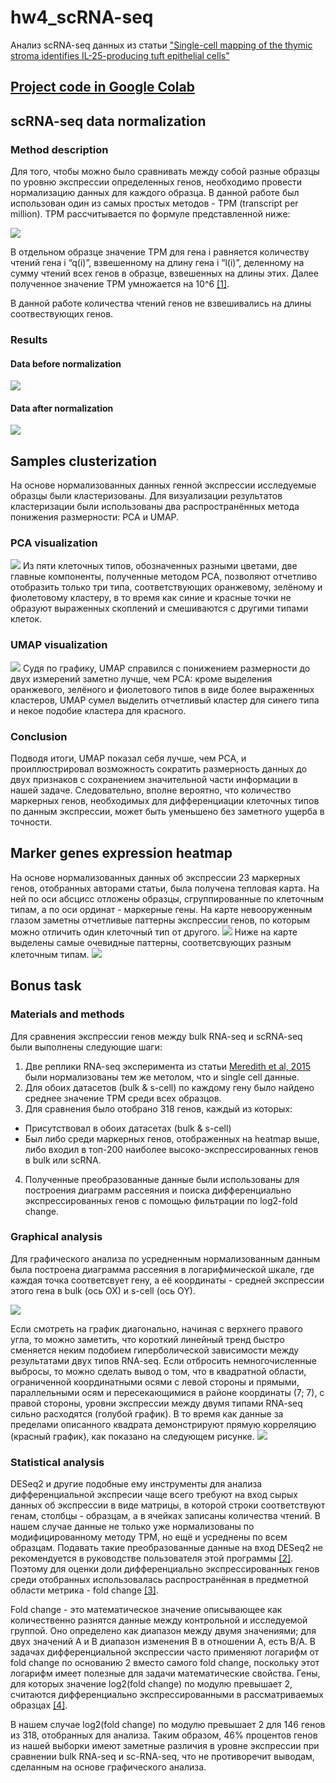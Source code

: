 # hw4_scRNA-seq
Анализ scRNA-seq данных из статьи ["Single-cell mapping of the thymic stroma identifies IL-25-producing tuft epithelial cells"](https://drive.google.com/file/d/1PozBU0cxuXQIQcKqGvgZ-6-bQ1wxwD-2/view?usp=sharing)
## [Project code in Google Colab](https://colab.research.google.com/drive/1Aq2B7r6gzBAMxI8udHeruYxEfhwalmN_?usp=sharing)
## scRNA-seq data normalization
### Method description
Для того, чтобы можно было сравнивать между собой разные образцы по уровню экспрессии определенных генов, необходимо провести нормализацию данных для каждого образца. В данной работе был использован один из самых простых методов - TPM (transcript per million). TPM рассчитывается по формуле представленной ниже:

![](images/tpm_formula.png)

В отдельном образце значение TPM для гена i равняется количеству чтений гена i “q(i)”, взвешенному на длину гена i “l(i)”, деленному на сумму чтений всех генов в образце, взвешенных на длины этих. Далее полученное значение TPM умножается на 10^6 [[1]](https://translational-medicine.biomedcentral.com/articles/10.1186/s12967-021-02936-w).

В данной работе количества чтений генов не взвешивались на длины соотвествующих генов.
### Results
#### Data before normalization
![](images/pre-norm_counts.png)
#### Data after normalization
![](images/norm_counts.png)
## Samples clusterization
На основе нормализованных данных генной экспрессии исследуемые образцы были кластеризованы. Для визуализации результатов кластеризации были использованы два распространённых метода понижения размерности: PCA и UMAP.
### PCA visualization
![](images/pca.png)
Из пяти клеточных типов, обозначенных разными цветами, две главные компоненты, полученные методом PCA, позволяют отчетливо отобразить только три типа, соответствующих оранжевому, зелёному и фиолетовому кластеру, в то время как синие и красные точки не образуют выраженных скоплений и смешиваются с другими типами клеток.
### UMAP visualization
![](images/umap.png)
Судя по графику, UMAP справился с понижением размерности до двух измерений заметно лучше, чем PCA: кроме выделения оранжевого, зелёного и фиолетового типов в виде более выраженных кластеров, UMAP сумел выделить отчетливый кластер для синего типа и некое подобие кластера для красного.
### Conclusion
Подводя итоги, UMAP показал себя лучше, чем PCA, и проиллюстрировал возможность сократить размерность данных до двух признаков с сохранением значительной части информации в нашей задаче. Следовательно, вполне вероятно, что количество маркерных генов, необходимых для дифференциации клеточных типов по данным экспрессии, может быть уменьшено без заметного ущерба в точности.
## Marker genes expression heatmap
На основе нормализованных данных об экспрессии 23 маркерных генов, отобранных авторами статьи, была получена тепловая карта. На ней по оси абсцисс отложены образцы, сгруппированные по клеточным типам, а по оси ординат - маркерные гены. На карте невооруженным глазом заметны отчетливые паттерны экспрессии генов, по которым можно отличить один клеточный тип от другого.
![](images/heatmap.png)
Ниже на карте выделены самые очевидные паттерны, соответсвующих разным клеточным типам.
![](images/heatmap_marked.png)
## Bonus task
### Materials and methods
Для сравнения экспрессии генов между bulk RNA-seq и scRNA-seq были выполнены следующие шаги:
1. Две реплики RNA-seq эксперимента из статьи [Meredith et al, 2015](https://pubmed.ncbi.nlm.nih.gov/26237550/) были нормализованы тем же метолом, что и single cell данные.
2. Для обоих датасетов (bulk & s-cell) по каждому гену было найдено среднее значение TPM среди всех образцов.
3. Для сравнения было отобрано 318 генов, каждый из которых:
* Присутствовал в обоих датасетах (bulk & s-cell)
* Был либо среди маркерных генов, отображенных на heatmap выше, либо входил в топ-200 наиболее высоко-экспрессированных генов в bulk или scRNA.
4. Полученные преобразованные данные были использованы для построения диаграмм рассеяния и поиска дифференциально экспрессированных генов с помощью фильтрации по log2-fold change.
### Graphical analysis
Для графического анализа по усредненным нормализованным данным была построена диаграмма рассеяния в логарифмической шкале, где каждая точка соответсвует гену, а её координаты - средней экспрессии этого гена в bulk (ось OX) и s-cell (ось OY).

![](images/ln-sc_vs_ln-bulk.png)

Если смотреть на график диагонально, начиная с верхнего правого угла, то можно заметить, что короткий линейный тренд быстро сменяется неким подобием гиперболической зависимости между результатами двух типов RNA-seq. Если отбросить немногочисленные выбросы, то можно сделать вывод о том, что в квадратной области, ограниченной координатными осями с левой стороны и прямыми, параллельными осям и пересекающимися в районе координаты (7; 7), с правой стороны, уровни экспрессии между двумя типами RNA-seq сильно расходятся (голубой график). В то время как данные за пределами описанного квадрата демонстрируют прямую корреляцию (красный график), как показано на следующем рисунке.
![](images/ln-sc_vs_ln-bulk_marked.jpg)
### Statistical analysis
DESeq2 и другие подобные ему инструменты для анализа дифференциальной экспресии чаще всего требуют на вход сырых данных об экспрессии в виде матрицы, в которой строки соответствуют генам, столбцы - образцам, а в ячейках записаны количества чтений. В нашем случае данные не только уже нормализованы по модифицированному методу TPM, но ещё и усреднены по всем образцам. Подавать такие преобразованные данные на вход DESeq2 не рекомендуется в руководстве пользователя этой программы [[2]](http://bioconductor.org/packages/devel/bioc/vignettes/DESeq2/inst/doc/DESeq2.html). Поэтому для оценки доли дифференциально экспрессированных генов среди отобранных использовалась распространённая в предметной области метрика - fold change [[3]](https://faseb.onlinelibrary.wiley.com/doi/abs/10.1096/fj.02-0351fje).

Fold change - это математическое значение описывающее как количественно разнятся данные между контрольной и исследуемой группой. Оно определено как диапазон между двумя значениями; для двух значений A и B диапазон изменения B в отношении A, есть B/A. В задачах дифференциальной экспрессии часто применяют логарифм от fold change по основанию 2 вместо самого fold change, поскольку этот логарифм имеет полезные для задачи математические свойства. Гены, для которых значение log2(fold change) по модулю превышает 2, считаются дифференциально экспрессированными в рассматриваемых образцах [[4]](https://academic.oup.com/biostatistics/article/9/2/321/353777?login=false).

В нашем случае log2(fold change) по модулю превышает 2 для 146 генов из 318, отобранных для анализа. Таким образом, 46% процентов генов из нашей выборки имеют заметные различия в уровне экспрессии при сравнении bulk RNA-seq и sc-RNA-seq, что не противоречит выводам, сделанным на основе графического анализа.
